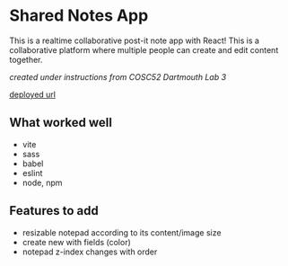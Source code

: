 # Shared Notes App
This is a realtime collaborative post-it note app with React!
This is a collaborative platform where multiple people can create and edit content together. 

*created under instructions from COSC52 Dartmouth Lab 3*

[deployed url](https://frontend-starterpack-illustration.onrender.com)

## What worked well

- vite
- sass
- babel
- eslint
- node, npm

## Features to add

- resizable notepad according to its content/image size
- create new with fields (color)
- notepad z-index changes with order